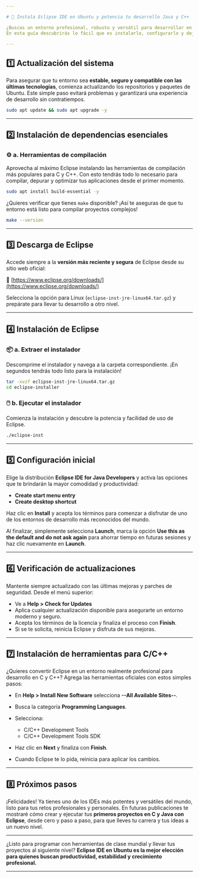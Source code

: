 ```yaml
---

# 🚀 Instala Eclipse IDE en Ubuntu y potencia tu desarrollo Java y C++

¿Buscas un entorno profesional, robusto y versátil para desarrollar en Java y C/C++ desde Ubuntu? **Eclipse IDE** es la opción preferida por miles de empresas y desarrolladores gracias a su flexibilidad, gran ecosistema de plugins y soporte para los principales lenguajes de programación.
En esta guía descubrirás lo fácil que es instalarlo, configurarlo y dejarlo listo para tus primeros proyectos profesionales, ¡en pocos minutos!

---
```


## 1️⃣ Actualización del sistema

Para asegurar que tu entorno sea **estable, seguro y compatible con las últimas tecnologías**, comienza actualizando los repositorios y paquetes de Ubuntu.
Este simple paso evitará problemas y garantizará una experiencia de desarrollo sin contratiempos.

```bash
sudo apt update && sudo apt upgrade -y
```

---

## 2️⃣ Instalación de dependencias esenciales

### ⚙️ a. Herramientas de compilación

Aprovecha al máximo Eclipse instalando las herramientas de compilación más populares para C y C++. Con esto tendrás todo lo necesario para compilar, depurar y optimizar tus aplicaciones desde el primer momento.

```bash
sudo apt install build-essential -y
```

¿Quieres verificar que tienes `make` disponible? ¡Así te aseguras de que tu entorno está listo para compilar proyectos complejos!

```bash
make --version
```

---

## 3️⃣ Descarga de Eclipse

Accede siempre a la **versión más reciente y segura** de Eclipse desde su sitio web oficial:

🔗 [https://www.eclipse.org/downloads/](https://www.eclipse.org/downloads/)

Selecciona la opción para Linux (`eclipse-inst-jre-linux64.tar.gz`) y prepárate para llevar tu desarrollo a otro nivel.

---

## 4️⃣ Instalación de Eclipse

### 📦 a. Extraer el instalador

Descomprime el instalador y navega a la carpeta correspondiente.
¡En segundos tendrás todo listo para la instalación!

```bash
tar -xvzf eclipse-inst-jre-linux64.tar.gz
cd eclipse-installer
```

### 🖱️ b. Ejecutar el instalador

Comienza la instalación y descubre la potencia y facilidad de uso de Eclipse.

```bash
./eclipse-inst
```

---

## 5️⃣ Configuración inicial

Elige la distribución **Eclipse IDE for Java Developers** y activa las opciones que te brindarán la mayor comodidad y productividad:

* **Create start menu entry**
* **Create desktop shortcut**

Haz clic en **Install** y acepta los términos para comenzar a disfrutar de uno de los entornos de desarrollo más reconocidos del mundo.

Al finalizar, simplemente selecciona **Launch**, marca la opción **Use this as the default and do not ask again** para ahorrar tiempo en futuras sesiones y haz clic nuevamente en **Launch**.

---

## 6️⃣ Verificación de actualizaciones

Mantente siempre actualizado con las últimas mejoras y parches de seguridad.
Desde el menú superior:

* Ve a **Help > Check for Updates**
* Aplica cualquier actualización disponible para asegurarte un entorno moderno y seguro.
* Acepta los términos de la licencia y finaliza el proceso con **Finish**.
* Si se te solicita, reinicia Eclipse y disfruta de sus mejoras.

---

## 7️⃣ Instalación de herramientas para C/C++

¿Quieres convertir Eclipse en un entorno realmente profesional para desarrollo en C y C++?
Agrega las herramientas oficiales con estos simples pasos:

* En **Help > Install New Software** selecciona **--All Available Sites--**.
* Busca la categoría **Programming Languages**.
* Selecciona:

  * C/C++ Development Tools
  * C/C++ Development Tools SDK
* Haz clic en **Next** y finaliza con **Finish**.
* Cuando Eclipse te lo pida, reinicia para aplicar los cambios.

---

## 8️⃣ Próximos pasos

¡Felicidades! Ya tienes uno de los IDEs más potentes y versátiles del mundo, listo para tus retos profesionales y personales.
En futuras publicaciones te mostraré cómo crear y ejecutar tus **primeros proyectos en C y Java con Eclipse**, desde cero y paso a paso, para que lleves tu carrera y tus ideas a un nuevo nivel.

---

¿Listo para programar con herramientas de clase mundial y llevar tus proyectos al siguiente nivel?
**Eclipse IDE en Ubuntu es la mejor elección para quienes buscan productividad, estabilidad y crecimiento profesional.**

---
